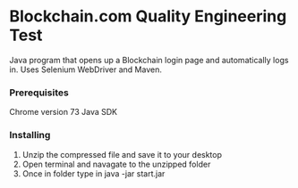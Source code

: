 # Blockchain.com Quality Engineering Test
Java program that opens up a Blockchain login page and automatically logs in.
Uses Selenium WebDriver and Maven.

### Prerequisites
Chrome version 73
Java SDK

### Installing
1. Unzip the compressed file and save it to your desktop
2. Open terminal and navagate to the unzipped folder
3. Once in folder type in java -jar start.jar


